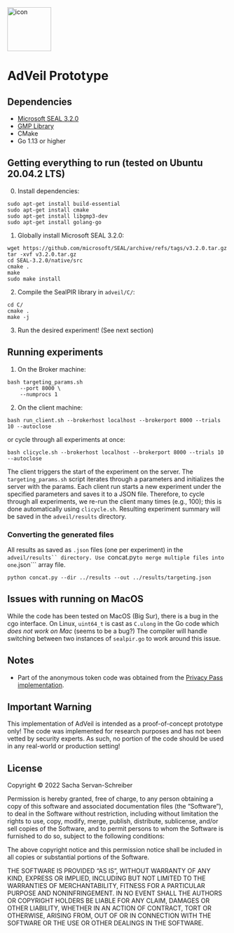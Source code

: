 <img src="http://adveil.com/img/icon.png" alt="icon" width="100"/>

# AdVeil Prototype


## Dependencies 
* [Microsoft SEAL 3.2.0](https://github.com/microsoft/SEAL/releases/tag/v3.2.0)
* [GMP Library](https://gmplib.org/) 
* CMake 
* Go 1.13 or higher 


## Getting everything to run (tested on Ubuntu 20.04.2 LTS)

0) Install dependencies:
```
sudo apt-get install build-essential
sudo apt-get install cmake
sudo apt-get install libgmp3-dev
sudo apt-get install golang-go
```

1) Globally install Microsoft SEAL 3.2.0: 

```
wget https://github.com/microsoft/SEAL/archive/refs/tags/v3.2.0.tar.gz
tar -xvf v3.2.0.tar.gz
cd SEAL-3.2.0/native/src
cmake .
make 
sudo make install
```

2) Compile the SealPIR library in ```adveil/C/```:
```
cd C/ 
cmake .
make -j 
```

3) Run the desired experiment! (See next section)


## Running experiments 

1) On the Broker machine: 
```
bash targeting_params.sh 
    --port 8000 \
    --numprocs 1
```
 
2) On the client machine:
```
bash run_client.sh --brokerhost localhost --brokerport 8000 --trials 10 --autoclose
```
or cycle through all experiments at once:
```
bash clicycle.sh --brokerhost localhost --brokerport 8000 --trials 10 --autoclose
```

The client triggers the start of the experiment on the server.
The ```targeting_params.sh``` script iterates through a parameters and initializes the server with the params. 
Each client run starts a new experiment under the specified parameters and saves it to a JSON file. 
Therefore, to cycle through all experiments, we re-run the client many times (e.g., 100); this is done automatically using ```clicycle.sh```. 
Resulting experiment summary will be saved in the ```adveil/results``` directory. 

### Converting the generated files 
All results as saved as ```.json``` files (one per experiment) in the ```adveil/results`` directory.
Use ```concat.py``` to merge multiple files into one ```.json``` array file. 
```
python concat.py --dir ../results --out ../results/targeting.json
``` 


## Issues with running on MacOS
While the code has been tested on MacOS (Big Sur), there is a bug in the cgo interface. 
On Linux, ```uint64_t``` is cast as ```C.ulong``` in the Go code which *does not work on Mac* (seems to be a bug?)
The compiler will handle switching between two instances of ```sealpir.go``` to work around this issue. 


## Notes
- Part of the anonymous token code was obtained from the [Privacy Pass implementation](https://github.com/privacypass/challenge-bypass-server). 

## Important Warning
This implementation of AdVeil is intended as a proof-of-concept prototype only! The code was implemented for research purposes and has not been vetted by security experts. As such, no portion of the code should be used in any real-world or production setting!

## License
Copyright © 2022 Sacha Servan-Schreiber

Permission is hereby granted, free of charge, to any person obtaining a copy of this software and associated documentation files (the “Software”), to deal in the Software without restriction, including without limitation the rights to use, copy, modify, merge, publish, distribute, sublicense, and/or sell copies of the Software, and to permit persons to whom the Software is furnished to do so, subject to the following conditions:

The above copyright notice and this permission notice shall be included in all copies or substantial portions of the Software.

THE SOFTWARE IS PROVIDED “AS IS”, WITHOUT WARRANTY OF ANY KIND, EXPRESS OR IMPLIED, INCLUDING BUT NOT LIMITED TO THE WARRANTIES OF MERCHANTABILITY, FITNESS FOR A PARTICULAR PURPOSE AND NONINFRINGEMENT. IN NO EVENT SHALL THE AUTHORS OR COPYRIGHT HOLDERS BE LIABLE FOR ANY CLAIM, DAMAGES OR OTHER LIABILITY, WHETHER IN AN ACTION OF CONTRACT, TORT OR OTHERWISE, ARISING FROM, OUT OF OR IN CONNECTION WITH THE SOFTWARE OR THE USE OR OTHER DEALINGS IN THE SOFTWARE.
